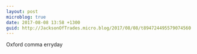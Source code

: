```yaml
---
layout: post
microblog: true
date: 2017-08-08 13:58 +1300
guid: http://JacksonOfTrades.micro.blog/2017/08/08/t894724495579074560.html
---
```

Oxford comma erryday
